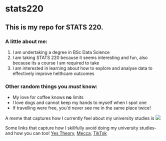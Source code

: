 # stats220

## This is my repo for STATS 220. 

### A little about me:

1. I am undertaking a degree in BSc Data Science
2. I am taking STATS 220 because it seems interesting and fun, also because its a course I am required to take
3. I am interested in learning about how to explore and analyse data to effectively improve helthcare outcomes

### Other random things you *must* know:
* My love for coffee knows **no** limits
* I love dogs and cannot keep my hands to myself when I spot one
* If travelling were free, you'd never see me in the same place twice!

A meme that captures how I currently feel about my university studies is ![](https://media1.tenor.com/m/RYuBIxyoFLAAAAAd/thomapyrin-paper-work.gif)

Some links that capture how I skillfully avoid doing my university studies- and how you can too! [Yes Theory](https://www.youtube.com/@YesTheory), [Mecca](https://www.mecca.com/en-nz/), [TikTok](https://www.tiktok.com/en/)

